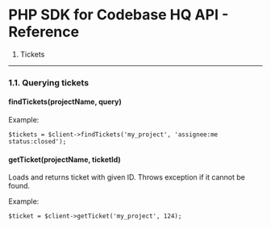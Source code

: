 PHP SDK for Codebase HQ API - Reference
=======================================

1. Tickets
----------

### 1.1. Querying tickets

#### findTickets(projectName, query)

Example:

    $tickets = $client->findTickets('my_project', 'assignee:me status:closed');


#### getTicket(projectName, ticketId)

Loads and returns ticket with given ID. Throws exception if it cannot be found.

Example:

    $ticket = $client->getTicket('my_project', 124);
